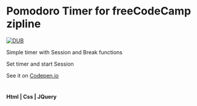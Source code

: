 # Pomodoro Timer for freeCodeCamp zipline
[![DUB](https://img.shields.io/badge/freeCodeCamp-zipline-brightgreen.svg)]() 

Simple timer with Session and Break functions

Set timer and start Session

See it on [Codepen.io](https://codepen.io/ArturasK/full/xrEJNy/)

#

#### Html | Css | JQuery